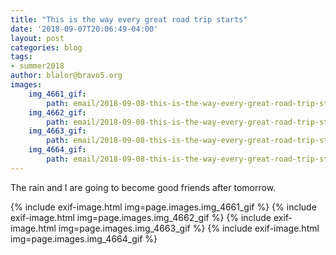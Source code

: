 ```yaml
---
title: "This is the way every great road trip starts"
date: '2018-09-07T20:06:49-04:00'
layout: post
categories: blog
tags:
- summer2018
author: blalor@bravo5.org
images:
    img_4661_gif:
        path: email/2018-09-08-this-is-the-way-every-great-road-trip-starts/IMG_4661.GIF
    img_4662_gif:
        path: email/2018-09-08-this-is-the-way-every-great-road-trip-starts/IMG_4662.GIF
    img_4663_gif:
        path: email/2018-09-08-this-is-the-way-every-great-road-trip-starts/IMG_4663.GIF
    img_4664_gif:
        path: email/2018-09-08-this-is-the-way-every-great-road-trip-starts/IMG_4664.GIF
---
```



The rain and I are going to become good friends after tomorrow. 

{% include exif-image.html img=page.images.img_4661_gif %}
{% include exif-image.html img=page.images.img_4662_gif %}
{% include exif-image.html img=page.images.img_4663_gif %}
{% include exif-image.html img=page.images.img_4664_gif %}

